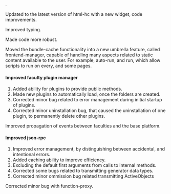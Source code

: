 .

Updated to the latest version of html-hc with a new widget, code improvements.

Improved typing.

Made code more robust.

Moved the bundle-cache functionality into a new umbrella feature, called frontend-manager, capable of handling many aspects related to static content available to the user. For example, auto-run, and run, which allow scripts to run on every, and some pages.

#### Improved faculty plugin manager
   1. Added ability for plugins to provide public methods.
   2. Made new plugins to automatically load, once the folders are created.
   3. Corrected minor bug related to error management during initial startup of plugins.
   4. Corrected minor uninstallation bug, that caused the uninstallation of one plugin, to permanently delete other plugins.

Improved propagation of events between faculties and the base platform.

#### Improved json-rpc
   1. Improved error management, by distinguishing between accidental, and intentional errors.
   2. Added caching ability to improve efficiency.
   3. Excluding the default first arguments from calls to internal methods.
   4. Corrected some bugs related to transmitting generator data types.
   5. Corrected minor ommission bug related transmitting ActiveObjects
   
Corrected minor bug with function-proxy.
